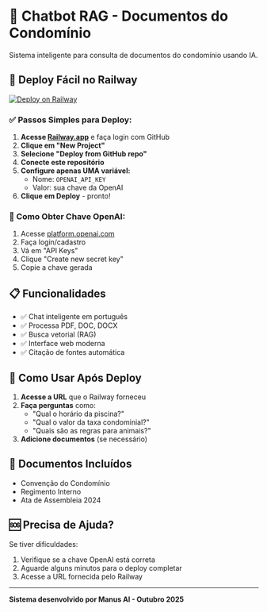 # 🤖 Chatbot RAG - Documentos do Condomínio

Sistema inteligente para consulta de documentos do condomínio usando IA.

## 🚀 Deploy Fácil no Railway

[![Deploy on Railway](https://railway.app/button.svg)](https://railway.app/new)

### ✅ Passos Simples para Deploy:

1. **Acesse [Railway.app](https://railway.app)** e faça login com GitHub
2. **Clique em "New Project"**
3. **Selecione "Deploy from GitHub repo"**
4. **Conecte este repositório**
5. **Configure apenas UMA variável:**
   - Nome: `OPENAI_API_KEY`
   - Valor: sua chave da OpenAI
6. **Clique em Deploy** - pronto!

### 🔑 Como Obter Chave OpenAI:
1. Acesse [platform.openai.com](https://platform.openai.com)
2. Faça login/cadastro
3. Vá em "API Keys"
4. Clique "Create new secret key"
5. Copie a chave gerada

## 📋 Funcionalidades

- ✅ Chat inteligente em português
- ✅ Processa PDF, DOC, DOCX
- ✅ Busca vetorial (RAG)
- ✅ Interface web moderna
- ✅ Citação de fontes automática

## 🔧 Como Usar Após Deploy

1. **Acesse a URL** que o Railway forneceu
2. **Faça perguntas** como:
   - "Qual o horário da piscina?"
   - "Qual o valor da taxa condominial?"
   - "Quais são as regras para animais?"
3. **Adicione documentos** (se necessário)

## 📁 Documentos Incluídos

- Convenção do Condomínio
- Regimento Interno  
- Ata de Assembleia 2024

## 🆘 Precisa de Ajuda?

Se tiver dificuldades:
1. Verifique se a chave OpenAI está correta
2. Aguarde alguns minutos para o deploy completar
3. Acesse a URL fornecida pelo Railway

---

**Sistema desenvolvido por Manus AI - Outubro 2025**

